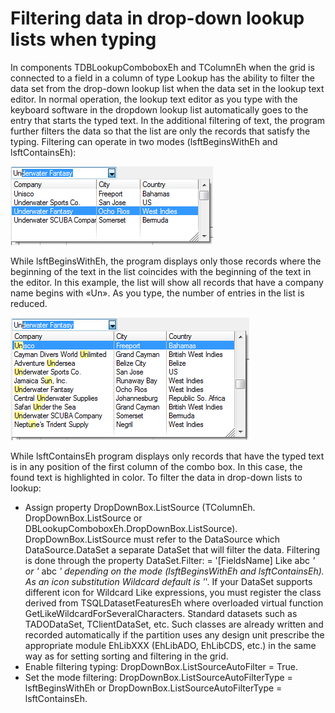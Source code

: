# Filtering data in drop-down lookup lists when typing


In components TDBLookupComboboxEh and TColumnEh when the grid is connected to a field in a column of type Lookup has the ability to filter the data set from the drop-down lookup list when the data set in the lookup text editor.
In normal operation, the lookup text editor as you type with the keyboard software in the dropdown lookup list automatically goes to the entry that starts the typed text.
In the additional filtering of text, the program further filters the data so that the list are only the records that satisfy the typing.
Filtering can operate in two modes (lsftBeginsWithEh and lsftContainsEh):

![](../../images/clip0026.png) 

  
While lsftBeginsWithEh, the program displays only those records where the beginning of the text in the list coincides with the beginning of the text in the editor. In this example, the list will show all records that have a company name begins with «Un». As you type, the number of entries in the list is reduced.

![](../../images/clip0027.png) 


While lsftContainsEh program displays only records that have the typed text is in any position of the first column of the combo box. In this case, the found text is highlighted in color.
To filter the data in drop-down lists to lookup:
- Assign property DropDownBox.ListSource (TColumnEh. DropDownBox.ListSource or DBLookupComboboxEh.DropDownBox.ListSource). DropDownBox.ListSource must refer to the DataSource which DataSource.DataSet a separate DataSet that will filter the data. Filtering is done through the property DataSet.Filter: = '[FieldsName] Like abc *' or '* abc *' depending on the mode (lsftBeginsWithEh and lsftContainsEh). As an icon substitution Wildcard default is '*'. If your DataSet supports different icon for Wildcard Like expressions, you must register the class derived from TSQLDatasetFeaturesEh where overloaded virtual function GetLikeWildcardForSeveralCharacters. Standard datasets such as TADODataSet, TClientDataSet, etc. Such classes are already written and recorded automatically if the partition uses any design unit prescribe the appropriate module EhLibXXX (EhLibADO, EhLibCDS, etc.) in the same way as for setting sorting and filtering in the grid.
- Enable filtering typing: DropDownBox.ListSourceAutoFilter = True.
- Set the mode filtering: DropDownBox.ListSourceAutoFilterType = lsftBeginsWithEh or DropDownBox.ListSourceAutoFilterType = lsftContainsEh. 
